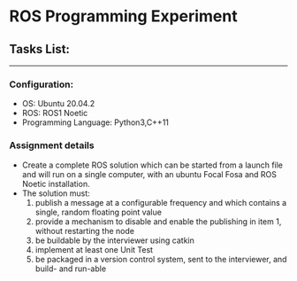 # ROS Programming Experiment
## Tasks List:
---
### Configuration:
* OS: Ubuntu 20.04.2
* ROS: ROS1 Noetic
* Programming Language: Python3,C++11

### Assignment details
* Create a complete ROS solution which can be started from a launch file and will run on a single computer, with an ubuntu Focal Fosa and ROS Noetic installation. 
* The solution must: 
    1. publish a message at a configurable frequency and which contains a single, random floating point value
    2. provide a mechanism to disable and enable the publishing in item 1, without restarting the node
    3. be buildable by the interviewer using catkin
    4. implement at least one Unit Test
    5. be packaged in a version control system, sent to the interviewer, and build- and run-able
